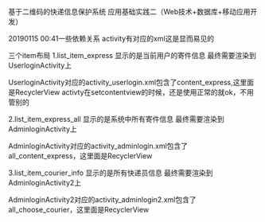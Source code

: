基于二维码的快递信息保护系统
应用基础实践二（Web技术+数据库+移动应用开发）


20190115 00:41一些依赖关系
activity有对应的xml这是显而易见的


三个item布局
1.list_item_express
显示的是当前用户的寄件信息
最终需要渲染到UserloginActivity上

UserloginActivity对应的activity_userlogin.xml包含了content_express,这里面是RecyclerView
activty在setcontentview的时候，还是使用正常的就ok，不用管别的

2.list_item_express_all
显示的是系统中所有寄件信息
最终需要渲染到AdminloginActivity上

AdminloginActivity对应的activity_adminlogin.xml包含了all_content_express，这里面是RecyclerView


3.list_item_courier_info
显示的是所有快递员信息
最终需要渲染到AdminloginActivity2上

AdminloginActivity2对应的activity_adminlogin2.xml包含了all_choose_courier，这里面是RecyclerView
